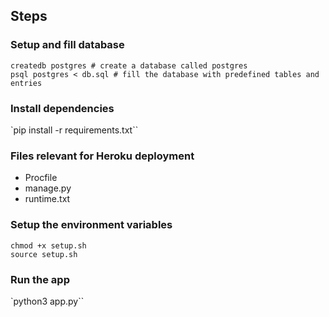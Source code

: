 

## Steps

### Setup and fill database
````
createdb postgres # create a database called postgres
psql postgres < db.sql # fill the database with predefined tables and entries
````

### Install dependencies
`pip install -r requirements.txt``


### Files relevant for Heroku deployment
- Procfile
- manage.py
- runtime.txt


### Setup the environment variables
````
chmod +x setup.sh
source setup.sh
````

### Run the app
`python3 app.py``


